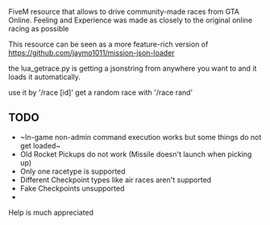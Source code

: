 FiveM resource that allows to drive community-made races from GTA Online.
Feeling and Experience was made as closely to the original online racing as possible

This resource can be seen as a more feature-rich version of https://github.com/jaymo1011/mission-json-loader

the lua_getrace.py is getting a jsonstring from anywhere you want to and it loads it automatically.

use it by '/race [id]'
get a random race with '/race rand'


## TODO
- ~In-game non-admin command execution works but some things do not get loaded~
- Old Rocket Pickups do not work (Missile doesn't launch when picking up)
- Only one racetype is supported
- Different Checkpoint types like air races aren't supported
- Fake Checkpoints unsupported
- 

Help is much appreciated
